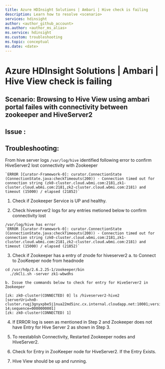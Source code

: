 ```yaml
---
title: Azure HDInsight Solutions | Ambari | Hive check is failing 
description: Learn how to resolve <scenario>
services: hdinsight
author: <author_github_account>
ms.author: <author_ms_alias>
ms.service: hdinsight
ms.custom: troubleshooting
ms.topic: conceptual
ms.date: <date>
---
```


# Azure HDInsight Solutions | Ambari | Hive View check is failing 

## Scenario: Browsing to Hive View using ambari portal  failes with connectivity between zookeeper and HiveServer2

## Issue : 

## Troubleshooting:
From hive server logs ```/var/log/hive``` identified following error to confirm HiveServer2 lost connectivity with Zookeeper

```
`ERROR [Curator-Framework-0]: curator.ConnectionState (ConnectionState.java:checkTimeouts(200)) - Connection timed out for connection string (zk0-cluster.cloud.wbmi.com:2181,zk1-cluster.cloud.wbmi.com:2181,zk2-cluster.cloud.wbmi.com:2181) and timeout (15000) / elapsed (21852)` 
```

1. Check if Zookeeper Service is UP and healthy.

2. Check hiveserver2 logs for any entries metioned below to confirm  connectivity lost

```
/var/log/hive has error
`ERROR [Curator-Framework-0]: curator.ConnectionState (ConnectionState.java:checkTimeouts(200)) - Connection timed out for connection string (zk0-cluster.cloud.wbmi.com:2181,zk1-cluster.cloud.wbmi.com:2181,zk2-cluster.cloud.wbmi.com:2181) and timeout (15000) / elapsed (21852)` 
```

3. Check if Zookeeper has a entry of znode for hiveserver2
	a. to Connect to ZooKeeper node from headnode
	

```
cd /usr/hdp/2.6.2.25-1/zookeeper/bin
  ./zkCli.sh -server zk1-wbwdhs
```

	b. Issue the commands below to check for entry for HiveServer2 in Zookeeper

```
[zk: zk0-cluster(CONNECTED) 0] ls /hiveserver2-hive2
[serverUri=hn0-cluster.ruqj3gnyxpbe5j1nua22md5inc.cx.internal.cloudapp.net:10001;version=2.1.0.2.6.3.2-14;sequence=0000000001]
[zk: zk0-cluster(CONNECTED) 1]
```

4. If ERROR log is seen as mentioned in Step 2 and Zookeeper does not have Entry for Hive Server 2 as shown in Step 3. 

5. To reestablish Connectivity, Restarted Zookeeper nodes and HiveServer2.

6. Check for Entry in ZooKeeper node for HiveServer2. If the Entry Exists.

7. Hive View should be up and running.
